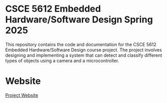 # CSCE 5612 Embedded Hardware/Software Design Spring 2025

This repository contains the code and documentation for the CSCE 5612 Embedded Hardware/Software Design course project. The project involves designing and implementing a system that can detect and classify different types of objects using a camera and a microcontroller.

# Website

[Project Website](https://farhanarrafi.github.io/embedded-project-website/)
